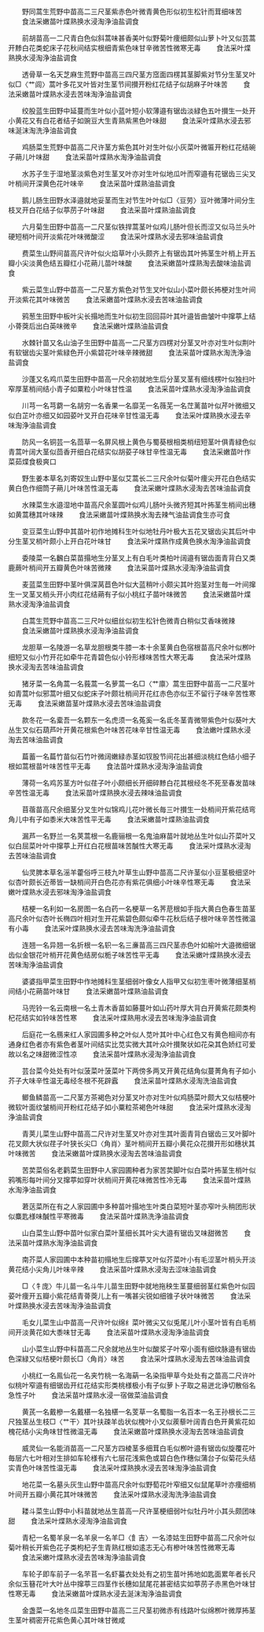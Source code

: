 <!-- { "loadSidebar": true } -->
　　野同蒿生荒野中苗高二三尺茎紫赤色叶微青黄色形似初生松针而茸细味苦
　　食法采嫩苗叶煠熟换水浸淘浄油盐调食

　　前胡苗高一二尺青白色似斜蒿味甚香美叶似野菊叶痩细颇似山萝卜叶又似芸蒿开黪白花类蛇床子花秋间结实根细青紫色味甘辛微苦性微寒无毒
　　食法采叶煠熟换水浸淘浄油盐调食

　　透骨草一名天芝麻生荒野中苗高三四尺茎方窊面四楞其茎脚紫对节分生茎叉叶似□〈艹闾〉蒿叶多花叉叶皆对生茎节间攅开粉红花结子似胡麻子叶味苦
　　食法采嫩苗叶煠熟水浸去苦味淘浄油盐调食

　　绞股蓝生田野中延蔓而生叶似小蓝叶短小软薄邉有锯齿淡緑色五叶攅生一处开小黄花又有白花者结子如豌豆大生青熟紫黑色叶味甜
　　食法采叶煠熟水浸去邪味涎沫淘洗浄油盐调食

　　鸡肠菜生荒野中苗高二尺许茎方紫色其叶对生叶似小灰菜叶微匾开粉红花结碗子蒴儿叶味甜
　　食法采苗叶煠熟水淘浄油盐调食

　　水苏子生于湿地茎淡紫色对生茎叉叶亦对生叶似地瓜叶而窄邉有花锯齿三尖叉叶梢间开深黄色花叶味辛
　　食法采苗叶煠熟油盐调食

　　鹅儿肠生田野水泽邉就地妥茎而生对节生叶叶似□〈豆劳〉豆叶微薄叶间分生枝叉开白花结子似葶苈子叶味甜
　　食法采苗叶煠熟油盐调食

　　六月菊生田野中苗高一二尺茎似铁捍蒿茎叶似鸡儿肠叶但长而涩又似马兰头叶硬短梢叶间开淡紫花叶味微酸涩
　　食法采叶煠熟水浸去邪味油盐调食

　　费菜生山野间苗高尺许叶似火焰草叶小头颇齐上有锯齿其叶抪茎生叶梢上开五瓣小尖淡黄色结五瓣红小花蒴儿苗叶味酸
　　食法采嫩苗叶煠熟淘去酸味油盐调食

　　紫云菜生山野中苗高一二尺茎方紫色对节生叉叶似山小菜叶颇长抪梗对生叶间开淡紫花其叶味微苦
　　食法采嫩苗叶煠熟水浸去苦味油盐调食

　　鸦葱生田野中板叶尖长搨地而生叶似初生回回蒜叶其叶邉皆曲皱叶中撺葶上结小蓇葖后出白英味微辛
　　食法采嫩叶煠熟油盐调食

　　水棘针苗又名山油子生田野中苗高一二尺茎方四楞对分茎叉叶亦对生叶似荆叶有软锯齿尖茎叶紫緑色开小紫碧花叶味辛辣微甜
　　食法采苗叶煠熟水淘洗浄油盐调食

　　沙蓬又名鸡爪菜生田野中苗高一尺余初就地生后分茎叉茎有细线楞叶似独扫叶窄厚茎梢间结小青子如粟粒小叶味甘性温
　　食法采苗叶煠熟水浸淘浄油盐调食

　　川芎一名芎藭一名胡穷一名香果一名靡芜一名薇芜一名茳蓠苗叶似芹叶微细又似白芷叶亦细又如园荽叶叉开白花味辛甘性温无毒
　　食法采叶煠熟换水浸去辛味淘浄油盐调食

　　防风一名铜芸一名茴草一名屏风根上黄色与蜀葵根相类梢纽短茎叶俱青緑色似青蒿叶阔大茎似茴香开细白花结实似胡荽子味甘辛性温无毒
　　食法采嫩苗叶作菜茹煠食极爽口

　　野生姜本草名刘寄奴生山野中茎似艾蒿长二三尺余叶似菊叶痩尖开花白色结实黄白色作细筒子蒴儿叶味苦性温无毒
　　食法采嫩叶煠熟水浸淘去苦味油盐调食

　　水辣菜生水邉湿地中苗高尺余茎圆叶似鸡儿肠叶头微齐短其叶抪茎生梢间出穗如黄蒿穗其叶味辣
　　食法采嫩苗叶煠熟换水淘去辣气油盐调食生亦可食

　　变豆菜生山野中其苗叶初作地摊科生叶似地牡丹叶极大五花叉锯齿尖其后叶中分生茎叉梢叶颇小上开白花叶味甘
　　食法采叶煠熟作成黄色换水淘浄油盐调食

　　委陵菜一名飜白菜苗搨地生分茎叉上有白毛叶类柏叶阔邉有锯齿面青背白又类鹿蕨叶梢间开五瓣黄色叶味苦微辣
　　食法采苗叶煠熟水浸淘浄油盐调食

　　麦蓝菜生田野中茎叶俱深莴苣色叶似大蓝稍叶小颇尖其叶抱茎对生毎一叶间撺生一叉茎叉梢头开小肉红花结蒴有子似小桃红子苗叶味微苦
　　食法采嫩苗叶煠熟水浸淘浄油盐调食

　　白蒿生荒野中苗高二三尺叶似细丝似初生松针色微青白稍似艾香味微辣
　　食法采嫩苗叶煠熟换水浸淘浄油盐调食

　　龙胆草一名陵游一名草龙胆根类牛膝一本十余茎黄白色宿根苗高尺余叶似栁叶细短又似小竹开花如牵牛花青碧色似小铃形様味苦性大寒无毒
　　食法采叶煠熟换水浸淘去苦味油盐调食

　　猪牙菜一名角蒿一名莪蒿一名萝蒿一名□〈艹廪〉蒿生田野中苗高一二尺茎叶如青蒿叶似邪蒿叶细又似蛇床子叶颇壮梢间开花红赤色亦似王不留行子味辛苦性寒无毒
　　食法采嫩苗茎叶煠熟水浸去苦味油盐调食

　　款冬花一名槖吾一名颗东一名虎须一名菟奚一名氐冬茎青微带紫色叶似葵叶大丛生又似石葫芦叶开黄花根紫色叶味苦花味辛甘性温无毒
　　食法嫩叶煠熟水浸淘去苦味油盐调食

　　萹蓄一名萹竹苗似石竹叶微阔嫩緑赤茎如钗股节间花出甚细淡桃红色结小细子根如蒿根苗叶味苦性平无毒
　　食法苗叶煠熟水浸淘浄油盐调食

　　薄荷一名鸡苏茎方叶似荏子叶小颇细长开细碎黪白花其根经冬不死至春发苗味辛苦性温无毒
　　食法采苗叶煠熟换水浸去辣味油盐调食

　　苜蓿苗高尺余细茎分叉生叶似锦鸡儿花叶微长毎三叶攅生一处梢间开紫花结弯角儿中有子如黍米大味苦性平无毒
　　食法采嫩苗叶煠熟油盐调食

　　漏芦一名野兰一名荚蒿根一名鹿骊根一名鬼油麻苗叶就地丛生叶似山芥菜叶又似白屈菜叶叶中撺葶上开红白花根苗味苦醎性大寒无毒
　　食法采叶煠熟水浸淘去苦味油盐调食

　　仙灵脾本草名滛羊藿俗呼三枝九叶草生山野中苗高二尺许茎似小豆茎极细坚叶似杏叶颇长近蒂皆一缺梢间开白色花亦有紫花俱细小叶味辛性寒无毒
　　食法采嫩叶煠熟水浸去邪味淘浄油盐调食

　　桔梗一名利如一名房图一名白药一名梗草一名荠苨根如手指大黄白色春生苗茎高尺余叶似杏叶长椭四叶相对生开花紫碧色颇似牵牛花秋后结子根叶味辛苦性微温有小毒
　　食法采叶煠熟换水浸去苦味淘洗浄油盐调食

　　连翘一名异翘一名折根一名轵一名三亷苗高三四尺茎赤色叶如榆叶大邉微细锯齿似金银花叶梢开花黄色结房似栀子味苦性平无毒
　　食法采嫩叶煠熟换水浸去苦味淘浄油盐调食

　　婆婆指甲菜生田野中作地摊科生茎细弱叶像女人指甲又似初生枣叶微薄细茎梢间结小花蒴苗叶味甘
　　食法采嫩苗叶煠熟油盐调食

　　马兜铃一名云南根一名土青木香苗如藤蔓叶如山药叶厚大背白开黄紫花颇类枸杞花结实如铃味苦性寒
　　食法采叶煠熟用水浸去苦味淘浄油盐调食

　　后庭花一名鴈来红人家园圃多种之叶似人苋叶其叶中心红色又有黄色相间亦有通身红色者亦有紫色者茎叶间结实比苋实微大其叶众叶攅聚状如花朶其色娇红可爱故以名之味甜微涩性凉
　　食法采苗叶煠熟水浸淘浄油盐调食

　　芸台菜今处处有叶似菠菜叶菠菜叶下两傍多两叉开黄花结角似蔓菁角有子如小芥子大味辛性温无毒经冬根不死辟蠧
　　食法采苗叶煠熟水浸淘洗油盐调食

　　鲫鱼鳞苗高一二尺茎方茶褐色对分茎叉叶亦对生叶似鸡肠菜叶颇大又似桔梗叶微软叶面纹皱梢间开粉红花结子如小粟粒茶褐色叶味甜
　　食法采叶煠熟水浸淘浄油盐调食

　　青荚儿菜生山野中苗高二尺许对生茎叉叶亦对生其叶面青背白锯齿三叉叶脚叶花叉颇大状似荏子叶狭长尖□〈角肖〉茎叶梢间开五瓣小黄花众花攅开形如穗状其叶味微苦
　　食法采嫩苗叶煠熟换水浸淘去苦味油盐调食

　　苦荬菜俗名老鹳菜生田野中人家园圃种者为家苦荬脚叶似白菜叶抪茎生梢叶似鸦嘴形每叶间分叉撺葶如穿叶状梢间开黄花味微苦性冷无毒
　　食法采苗叶煠熟水淘浄油盐调食

　　莙荙菜所在有之人家园圃中多种苗叶搨地生叶类白菜短叶茎亦窄叶头稍团形状似麋匙様味醎性平寒微毒
　　食法采苗叶煠熟洗浄油盐调食

　　山白菜生山野中苗叶似家白菜叶茎细长其叶尖大邉有锯齿叉味甜微苦
　　食法采苗叶煠熟水淘浄油盐调食

　　南芥菜人家园圃中本种苗初搨地生后撺葶叉叶似芥菜叶小有毛涩茎叶梢头开淡黄花结小尖角儿叶味辛辣
　　食法采苗叶煠熟水浸淘去涩味油盐调食

　　□〈牜庞〉牛儿苗一名斗牛儿苗生田野中就地拖秧生茎蔓细弱茎红紫色叶似园荽叶痩开五瓣小紫花结青蓇葖儿上有一嘴甚尖锐如细锥子状叶味微苦
　　食法采叶煠熟换水浸去苦味淘浄油盐调食

　　毛女儿菜生山中苗高一尺许叶似绵纟菜叶微尖又似兎尾儿叶小茎叶皆有白毛梢间开淡黄花如大黍味甘无毒
　　食法采苗叶煠熟水浸淘浄油盐调食

　　山小菜生山野中科苗高二尺余就地丛生叶似酸浆子叶窄小面有细纹脉邉有锯齿色深緑又似桔梗叶颇长□〈角肖〉味苦
　　食法采叶煠熟水浸淘去苦味油盐调食

　　小桃红一名鳯仙花一名夹竹桃一名海蒳一名染指甲草今处处有之苗高二尺许叶似桃叶窄邉有细锯齿开红花结实形类桃様极小有子似萝卜子取之易迸北诤切散俗名急性子叶
　　食法采苗叶煠熟水浸一宿做菜油盐调食

　　黄芪一名戴槮一名戴椹一名独椹一名芰草一名蜀脂一名百本一名王孙根长二三尺独茎丛生枝□〈艹干〉其叶扶疎羊齿状似槐叶小叉似蒺藜叶阔青白色开黄紫花如槐花结小尖角味甘性微温无毒
　　食法采嫩苗叶煠熟换水浸淘去苦味油盐调食

　　威灵仙一名能消苗高一二尺茎方四棱茎多细茸白毛似栁叶邉有锯齿似旋覆花叶毎层六七叶相对生排如车轮様有六七层花浅紫色或碧白色作穗似蒲台子似菊花头结实青色叶味苦性温无毒
　　食法采叶煠熟换水浸去苦味淘浄油盐调食

　　地花菜一名墓头灰生山野中苗高尺余叶似野萄花叶窄细又似鼠尾草叶亦痩细梢叶间开五瓣小黄花其叶味微苦
　　食法采叶煠熟水浸淘洗浄油盐调食

　　耧斗菜生山野中小科苗就地丛生苗高一尺许茎梗细弱叶似牡丹叶小其头颇团味甜
　　食法采叶煠熟水浸淘浄油盐调食

　　青杞一名蜀羊泉一名羊泉一名羊□〈飠吉〉一名漆姑生田野中苗高二尺余叶似菊叶稍长开紫色花子类枸杞子生青熟红根如逺志无心有槮叶味苦性微寒无毒
　　食法采嫩叶煠熟水浸去苦味淘浄油盐调食

　　车轮子即车前子一名芣苢一名虾蟇衣处处有之初生苗叶抪地如匙面累年者长尺余似玉簮花叶大叶丛中撺葶三四茎作长穗如鼠尾花甚密结实如葶苈子赤黑色叶味甘性寒无毒
　　食法采嫩苗叶煠熟水浸去涎沫淘浄油盐调食

　　金盏菜一名地冬瓜菜生田野中苗高二三尺茎初微赤有线路叶似绵栁叶微厚抪茎生茎叶稠密开花紫色黄心其叶味甘微咸
